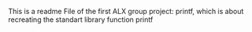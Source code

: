 This is a readme File of the first ALX group project:
printf, which is about recreating the standart library function printf
